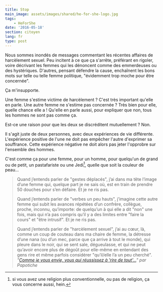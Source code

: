 ```yaml
---
title: Stop
main_image: assets/images/shared/he-for-she-logo.jpg
tags:
    - HeForShe
date: '2016-05-18'
section: citoyen
lang: fr
type: post
---
```


Nous sommes inondés de messages commentant les récentes affaires de harcèlement sexuel. Peu incitent à ce que ça s'arrête, préférant en rigoler, voire décrivant les femmes qui les dénoncent comme des emmerdeuses ou des hystériques. D'autres, pensant défendre la cause, enchaînent les bons mots sur telle ou telle femme politique, "évidemment trop moche pour être concernée".

Ça m'insupporte.

<!-- more -->

Une femme s'estime victime de harcèlement ? C'est très important qu'elle en parle. Une autre femme ne s'estime pas concernée ? Très bien pour elle, quelle chance elle a ! Qu'elle en parle aussi, pour expliquer que non, tous les hommes ne sont pas comme ça.

Est-ce une raison pour que les deux se discréditent mutuellement ? Non.

Il s'agit juste de deux personnes, avec deux expériences de vie différente. L'expérience positive de l'une ne doit pas empêcher l'autre d'exprimer sa souffrance. Cette expérience négative ne doit alors pas jeter l'opprobre sur l'ensemble des hommes.

C'est comme ça pour une femme, pour un homme, pour quelqu'un de grand ou de petit, un pastafariste ou une Jedi[^1], quelle que soit la couleur de peau…

[^1]: si vous avez une religion plus conventionnelle, ou pas de religion, ça vous concerne aussi, hein.

> Quand j’entends parler de "gestes déplacés", j’ai dans ma tête l’image d’une femme qui, quelque part je ne sais où, est en train de prendre 50 douches pour s’en défaire. Et je ne ris pas.
>
> Quand j’entends parler de "verbes un peu hauts", j’imagine cette autre femme qui subit les avances répétées d’un confrère, collègue, proche, inconnu, qu’importe: de quelqu’un à qui elle a dit "non" une fois, mais qui n’a pas compris qu’il y a des limites entre "faire la cours" et "être intrusif". Et je ne ris pas.
>
> Quand j’entends parler de "harcèlement sexuel", j’ai au cœur, là, comme un coup de couteau dans ma chaire de femme, la détresse d’une nana (ou d’un mec, parce que ça arrive à tout le monde), qui pleure dans le noir, qui se sent sale, dégueulasse, et qui ne peut qu’avoir encore plus de dégoût pour elle-même en entendant des gens rire et même parfois considérer "qu’il/elle l’a un peu cherché".
> <cite>"[Comme je vous envie, vous qui réussissez à 'rire de tout'…](http://www.papotiche.fr/harcelement-sexuel/)" par Papotiche</cite>
